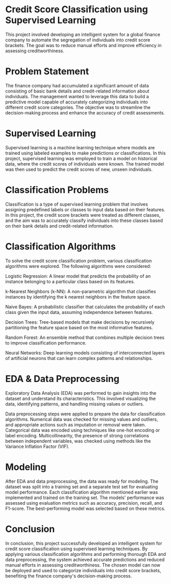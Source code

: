 # Credit Score Classification using Supervised Learning
This project involved developing an intelligent system for a global finance company to automate the segregation of individuals into credit score brackets. The goal was to reduce manual efforts and improve efficiency in assessing creditworthiness.

# Problem Statement
The finance company had accumulated a significant amount of data consisting of basic bank details and credit-related information about individuals. The management wanted to leverage this data to build a predictive model capable of accurately categorizing individuals into different credit score categories. The objective was to streamline the decision-making process and enhance the accuracy of credit assessments.

# Supervised Learning
Supervised learning is a machine learning technique where models are trained using labeled examples to make predictions or classifications. In this project, supervised learning was employed to train a model on historical data, where the credit scores of individuals were known. The trained model was then used to predict the credit scores of new, unseen individuals.

# Classification Problems
Classification is a type of supervised learning problem that involves assigning predefined labels or classes to input data based on their features. In this project, the credit score brackets were treated as different classes, and the aim was to accurately classify individuals into these classes based on their bank details and credit-related information.

# Classification Algorithms
To solve the credit score classification problem, various classification algorithms were explored. The following algorithms were considered:

Logistic Regression: A linear model that predicts the probability of an instance belonging to a particular class based on its features.

k-Nearest Neighbors (k-NN): A non-parametric algorithm that classifies instances by identifying the k nearest neighbors in the feature space.

Naive Bayes: A probabilistic classifier that calculates the probability of each class given the input data, assuming independence between features.

Decision Trees: Tree-based models that make decisions by recursively partitioning the feature space based on the most informative features.

Random Forest: An ensemble method that combines multiple decision trees to improve classification performance.

Neural Networks: Deep learning models consisting of interconnected layers of artificial neurons that can learn complex patterns and relationships.

# EDA & Data Preprocessing
Exploratory Data Analysis (EDA) was performed to gain insights into the dataset and understand its characteristics. This involved visualizing the data, identifying patterns, and handling missing values or outliers.

Data preprocessing steps were applied to prepare the data for classification algorithms. Numerical data was checked for missing values and outliers, and appropriate actions such as imputation or removal were taken. Categorical data was encoded using techniques like one-hot encoding or label encoding. Multicollinearity, the presence of strong correlations between independent variables, was checked using methods like the Variance Inflation Factor (VIF).

# Modeling
After EDA and data preprocessing, the data was ready for modeling. The dataset was split into a training set and a separate test set for evaluating model performance. Each classification algorithm mentioned earlier was implemented and trained on the training set. The models' performance was assessed using evaluation metrics such as accuracy, precision, recall, and F1-score. The best-performing model was selected based on these metrics.

# Conclusion
In conclusion, this project successfully developed an intelligent system for credit score classification using supervised learning techniques. By applying various classification algorithms and performing thorough EDA and data preprocessing, the system achieved accurate predictions and reduced manual efforts in assessing creditworthiness. The chosen model can now be deployed and used to categorize individuals into credit score brackets, benefiting the finance company's decision-making process.

